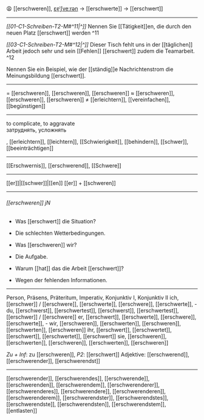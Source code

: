 😩 [[erschweren]], [ɛɐ̯ˈʃveːrən](https://youglish.com/pronounce/erschweren/german) → [[erschwerte]] → [[erschwert]]

---
*[[01-C1-Schreiben-T2-M#^11|^]]* Nennen Sie [[Tätigkeit]]en, die durch den neuen Platz [[erschwert]] werden ^11

*[[03-C1-Schreiben-T2-M#^12|^]]* Dieser Tisch fehlt uns in der [[täglichen]] Arbeit jedoch sehr und sein [[Fehlen]] [[erschwert]] zudem die Teamarbeit. ^12


Nennen Sie ein Beispiel, wie der [[ständig]]e Nachrichtenstrom die Meinungsbildung [[erschwert]].  

---
= [[erschweren]], [[erschweren]], [[erschweren]]
≈ [[erschweren]], [[erschweren]], [[erschweren]]
≠ [[erleichtern]], [[vereinfachen]], [[begünstigen]]

---
to complicate, to aggravate  
затруднять, усложнять

, [[erleichtern]], [[leichtern]], [[Schwierigkeit]], [[behindern]], [[schwer]], [[beeinträchtigen]]


---
[[Erschwernis]], [[erschwerend]], [[Schwere]]

---
[[er]]|[[schwer]]|[[en]]
[[er]] + [[schweren]]


---
###### [[erschweren]] jN
- Was [[erschwert]] die Situation?
- Die schlechten Wetterbedingungen.

- Was [[erschweren]] wir?
- Die Aufgabe.

- Warum [[hat]] das die Arbeit [[erschwert]]?
- Wegen der fehlenden Informationen.

---
Person, Präsens, Präteritum, Imperativ, Konjunktiv I, Konjunktiv II
ich, [[erschwer]] / [[erschwere]], [[erschwerte]], [[erschwere]], [[erschwerte]], -
du, [[erschwerst]], [[erschwertest]], [[erschwerst]], [[erschwertest]], [[erschwer]] / [[erschwere]]
er, [[erschwert]], [[erschwerte]], [[erschwere]], [[erschwerte]], -
wir, [[erschweren]], [[erschwerten]], [[erschweren]], [[erschwerten]], [[erschweren]]
ihr, [[erschwert]], [[erschwertet]], [[erschwert]], [[erschwertet]], [[erschwert]]
sie, [[erschweren]], [[erschwerten]], [[erschweren]], [[erschwerten]], [[erschweren]]

*Zu + Inf*: zu [[erschweren]], *P2*: [[erschwert]]
Adjektive: [[erschwerend]], [[erschwerender]], [[erschwerendst]]

---
[[erschwerender]], [[erschwerendes]], [[erschwerende]], [[erschwerenden]], [[erschwerendem]], [[erschwerenderer]], [[erschwerenderes]], [[erschwerendere]], [[erschwerenderen]], [[erschwerenderem]], [[erschwerendster]], [[erschwerendstes]], [[erschwerendste]], [[erschwerendsten]], [[erschwerendstem]], [[entlasten]]
